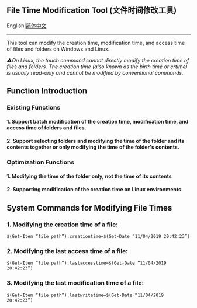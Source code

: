 File Time Modification Tool (文件时间修改工具)
---

English|[简体中文](https://github.com/Cheng-MaoMao/Windows-File-Time-Modification-Tool/blob/main/README.md)

---

This tool can modify the creation time, modification time, and access time of files and folders on Windows and Linux.

*⚠️On Linux, the touch command cannot directly modify the creation time of files and folders. The creation time (also known as the birth time or crtime) is usually read-only and cannot be modified by conventional commands.*

## Function Introduction

### Existing Functions

#### 1. Support batch modification of the creation time, modification time, and access time of folders and files.

#### 2. Support selecting folders and modifying the time of the folder and its contents together or only modifying the time of the folder's contents.

### Optimization Functions

#### 1. Modifying the time of the folder only, not the time of its contents

#### 2. Supporting modification of the creation time on Linux environments.

## System Commands for Modifying File Times

### 1. Modifying the creation time of a file:

`$(Get-Item “file path”).creationtime=$(Get-Date “11/04/2019 20:42:23”)`

### 2. Modifying the last access time of a file:

`$(Get-Item “file path”).lastaccesstime=$(Get-Date “11/04/2019 20:42:23”)`

### 3. Modifying the last modification time of a file:

`$(Get-Item “file path”).lastwritetime=$(Get-Date “11/04/2019 20:42:23”)`
